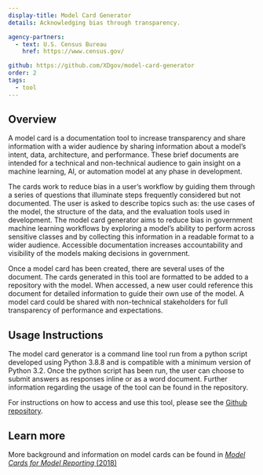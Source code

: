```yaml
---
display-title: Model Card Generator
details: Acknowledging bias through transparency.

agency-partners:
  - text: U.S. Census Bureau
    href: https://www.census.gov/

github: https://github.com/XDgov/model-card-generator
order: 2
tags:
  - tool
---
```

## Overview
A model card is a documentation tool to increase transparency and share information with a wider audience by sharing information about a model’s intent, data, architecture, and performance. These brief documents are intended for a technical and non-technical audience to gain insight on a machine learning, AI, or automation model at any phase in development. 

The cards work to reduce bias in a user’s workflow by guiding them through a series of questions that illuminate steps frequently considered but not documented. The user is asked to describe topics such as: the use cases of the model, the structure of the data, and the evaluation tools used in development. The model card generator aims to reduce bias in government machine learning workflows by exploring a model’s ability to perform across sensitive classes and by collecting this information in a readable format to a wider audience. Accessible documentation increases accountability and visibility of the models making decisions in government.

Once a model card has been created, there are several uses of the document. The cards generated in this tool are formatted to be added to a repository with the model. When accessed, a new user could reference this document for detailed information to guide their own use of the model. A model card could be shared with non-technical stakeholders for full transparency of performance and expectations.


## Usage Instructions
The model card generator is a command line tool run from a python script developed using Python 3.8.8 and is compatible with a minimum version of Python 3.2. Once the python script has been run, the user can choose to submit answers as responses inline or as a word document. Further information regarding the usage of the tool can be found in the repository.

For instructions on how to access and use this tool, please see the <a href="https://github.com/USDepartmentofLabor/ableist-language-detector" target="_blank">Github repository</a>. 

## Learn more

More background and information on model cards can be found in <a href="https://arxiv.org/abs/1810.03993" target="_blank"><i>Model Cards for Model Reporting</i> (2018)</a>